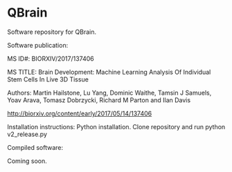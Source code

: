 # QBrain

Software repository for QBrain.

Software publication:

MS ID#: BIORXIV/2017/137406

MS TITLE: Brain Development: Machine Learning Analysis Of Individual Stem Cells In Live 3D Tissue

Authors:
Martin Hailstone, Lu Yang, Dominic Waithe, Tamsin J Samuels, Yoav Arava, Tomasz Dobrzycki, Richard M Parton and Ilan Davis

http://biorxiv.org/content/early/2017/05/14/137406

Installation instructions:
Python installation. Clone repository and run python v2_release.py

Compiled software:

Coming soon.